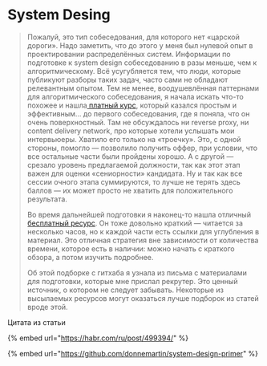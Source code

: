 # System Desing

> Пожалуй, это тип собеседования, для которого нет «царской дороги». Надо заметить, что до этого у меня был нулевой опыт в проектировании распределённых систем. Информации по подготовке к system design собеседованию в разы меньше, чем к алгоритмическому. Всё усугубляется тем, что люди, которые публикуют разборы таких задач, часто сами не обладают релевантным опытом. Тем не менее, воодушевлённая паттернами для алгоритмического собеседования, я начала искать что-то похожее и нашла[ платный курс](https://www.educative.io/courses/grokking-the-system-design-interview), который казался простым и эффективным… до первого собеседования, где я поняла, что он очень поверхностный. Там не обсуждалось ни reverse proxy, ни content delivery network, про которые хотели услышать мои интервьюеры. Хватило его только на «троечку». Это, с одной стороны, помогло — позволило получить оффер, при условии, что все остальные части были пройдены хорошо. А с другой — срезало уровень предлагаемой должности, так как этот этап важен для оценки «сениорности» кандидата. Ну и так как все сессии очного этапа суммируются, то лучше не терять здесь баллов — их может просто не хватить для положительного результата.  
>   
> Во время дальнейшей подготовки я наконец-то нашла отличный[ бесплатный ресурс](https://github.com/donnemartin/system-design-primer). Он тоже довольно краткий — читается за несколько часов, но к каждой части есть ссылки для углубления в материал. Это отличная стратегия вне зависимости от количества времени, которое есть в наличии: можно начать с краткого обзора, а потом изучить подробнее.  
>   
> Об этой подборке с гитхаба я узнала из письма с материалами для подготовки, которые мне прислал рекрутер. Это ценный источник, о котором не следует забывать. Некоторые из высылаемых ресурсов могут оказаться лучше подборок из статей вроде этой.

Цитата из статьи

{% embed url="https://habr.com/ru/post/499394/" %}



{% embed url="https://github.com/donnemartin/system-design-primer" %}



